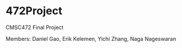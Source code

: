 # 472Project
CMSC472 Final Project

Members: Daniel Gao, Erik Kelemen, Yichi Zhang, Naga Nageswaran

